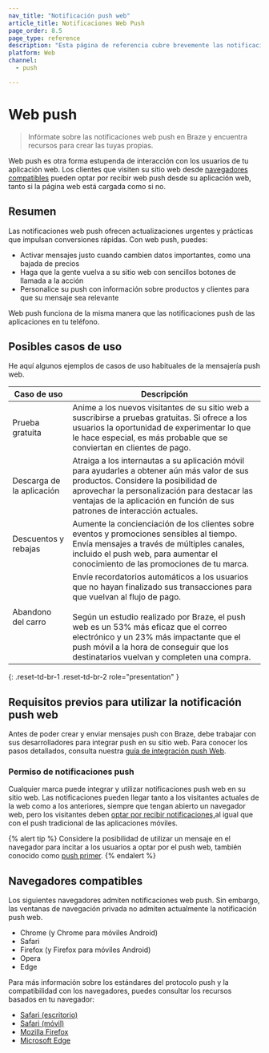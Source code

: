 ```yaml
---
nav_title: "Notificación push web"
article_title: Notificaciones Web Push
page_order: 8.5
page_type: reference
description: "Esta página de referencia cubre brevemente las notificaciones push web, y enlaza con los pasos necesarios para crear una."
platform: Web
channel:
  - push

---
```


# Web push

> Infórmate sobre las notificaciones web push en Braze y encuentra recursos para crear las tuyas propias.

Web push es otra forma estupenda de interacción con los usuarios de tu aplicación web. Los clientes que visiten su sitio web desde [navegadores compatibles](#supported-browsers) pueden optar por recibir web push desde su aplicación web, tanto si la página web está cargada como si no.

## Resumen

Las notificaciones web push ofrecen actualizaciones urgentes y prácticas que impulsan conversiones rápidas. Con web push, puedes:

- Activar mensajes justo cuando cambien datos importantes, como una bajada de precios
- Haga que la gente vuelva a su sitio web con sencillos botones de llamada a la acción
- Personalice su push con información sobre productos y clientes para que su mensaje sea relevante

Web push funciona de la misma manera que las notificaciones push de las aplicaciones en tu teléfono. 



## Posibles casos de uso

He aquí algunos ejemplos de casos de uso habituales de la mensajería push web.

| Caso de uso | Descripción |
| --- | --- | 
| Prueba gratuita | Anime a los nuevos visitantes de su sitio web a suscribirse a pruebas gratuitas. Si ofrece a los usuarios la oportunidad de experimentar lo que le hace especial, es más probable que se conviertan en clientes de pago. |
| Descarga de la aplicación | Atraiga a los internautas a su aplicación móvil para ayudarles a obtener aún más valor de sus productos. Considere la posibilidad de aprovechar la personalización para destacar las ventajas de la aplicación en función de sus patrones de interacción actuales. |
| Descuentos y rebajas | Aumente la concienciación de los clientes sobre eventos y promociones sensibles al tiempo. Envía mensajes a través de múltiples canales, incluido el push web, para aumentar el conocimiento de las promociones de tu marca. |
| Abandono del carro | Envíe recordatorios automáticos a los usuarios que no hayan finalizado sus transacciones para que vuelvan al flujo de pago. <br><br>Según un estudio realizado por Braze, el push web es un 53% más eficaz que el correo electrónico y un 23% más impactante que el push móvil a la hora de conseguir que los destinatarios vuelvan y completen una compra. |
{: .reset-td-br-1 .reset-td-br-2 role="presentation" }

## Requisitos previos para utilizar la notificación push web

Antes de poder crear y enviar mensajes push con Braze, debe trabajar con sus desarrolladores para integrar push en su sitio web. Para conocer los pasos detallados, consulta nuestra [guía de integración push Web]({{site.baseurl}}/developer_guide/push_notifications/?sdktab=web).

### Permiso de notificaciones push

Cualquier marca puede integrar y utilizar notificaciones push web en su sitio web. Las notificaciones pueden llegar tanto a los visitantes actuales de la web como a los anteriores, siempre que tengan abierto un navegador web, pero los visitantes deben [optar por recibir notificaciones,]({{site.baseurl}}/user_guide/message_building_by_channel/push/users_and_subscriptions/#push-permission)al igual que con el push tradicional de las aplicaciones móviles.

{% alert tip %}
Considere la posibilidad de utilizar un mensaje en el navegador para incitar a los usuarios a optar por el push web, también conocido como [push primer]({{site.baseurl}}/user_guide/message_building_by_channel/push/best_practices/push_primer_messages/).
{% endalert %}

## Navegadores compatibles

Los siguientes navegadores admiten notificaciones web push. Sin embargo, las ventanas de navegación privada no admiten actualmente la notificación push web.

- Chrome (y Chrome para móviles Android)
- Safari
- Firefox (y Firefox para móviles Android)
- Opera
- Edge

Para más información sobre los estándares del protocolo push y la compatibilidad con los navegadores, puedes consultar los recursos basados en tu navegador:

- [Safari (escritorio)](https://developer.apple.com/notifications/safari-push-notifications/)
- [Safari (móvil)]({{site.baseurl}}/developer_guide/push_notifications/?sdktab=safari)
- [Mozilla Firefox](https://developer.mozilla.org/en-us/docs/web/api/push_api#browser_compatibility)
- [Microsoft Edge](https://learn.microsoft.com/en-us/microsoft-edge/progressive-web-apps-chromium/how-to/push)


